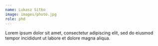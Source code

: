 ```yaml
---
name: Lukasz Sitko
image: images/photo.jpg
role: phd
---
```


Lorem ipsum dolor sit amet, consectetur adipiscing elit, sed do eiusmod tempor incididunt ut labore et dolore magna aliqua.
